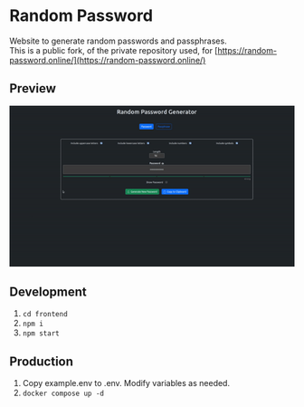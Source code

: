 # Random Password
Website to generate random passwords and passphrases.  
This is a public fork, of the private repository used, for [https://random-password.online/](https://random-password.online/)

## Preview
![web preview](/preview.gif)

## Development

1. ``` cd frontend ```
2. ``` npm i ```
3. ``` npm start ```

## Production
1. Copy example.env to .env. Modify variables as needed.
2. ``` docker compose up -d ```